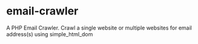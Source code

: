 # email-crawler
A PHP Email Crawler. Crawl a single website or multiple websites for email address(s) using simple_html_dom

